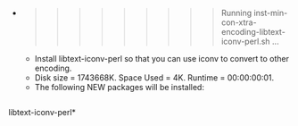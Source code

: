 * >>>>>>>>> Running inst-min-con-xtra-encoding-libtext-iconv-perl.sh ...
  * Install libtext-iconv-perl so that you can use iconv to convert to other encoding.
  * Disk size = 1743668K. Space Used = 4K. Runtime = 00:00:00:01.
  * The following NEW packages will be installed:
  ```bash
libtext-iconv-perl*
  ```
